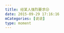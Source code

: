 ```yaml
---
title: 经某人强烈要求😒
date: 2015-09-29 17:16:16
mCategories: [说说]
type: moment
---
```


<div id="pics-20150929171616"></div>

<script>
var data = [
    {"link": "2015-09-29_000000.webp", "type": "shuoshuo"},
    {"link": "2015-09-29_000001.webp", "type": "shuoshuo"},
    {"link": "2015-09-29_000002.webp", "type": "shuoshuo"}
];
picsRender(data, "pics-20150929171616");
</script>
